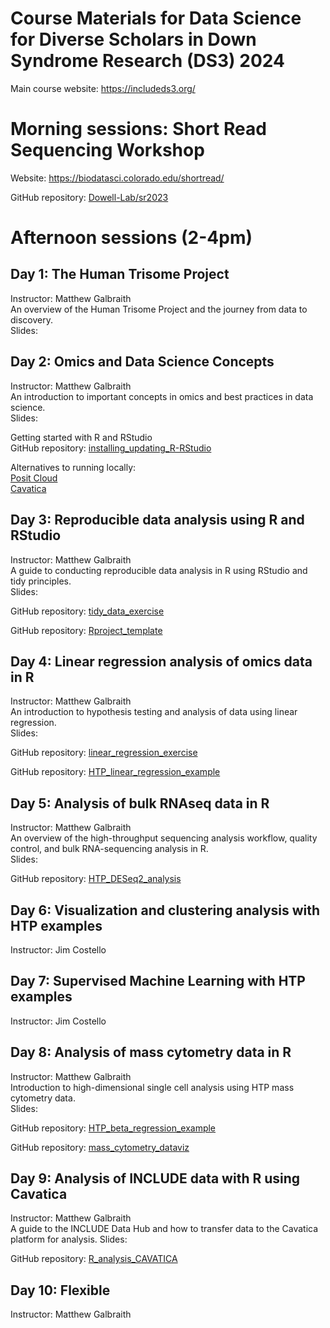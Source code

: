# Course Materials for Data Science for Diverse Scholars in Down Syndrome Research (DS3) 2024  
<!-- Course Description: -->
Main course website: https://includeds3.org/
<!-- Any other info/links here? -->

# Morning sessions: Short Read Sequencing Workshop
Website: https://biodatasci.colorado.edu/shortread/

GitHub repository: [Dowell-Lab/sr2023](https://github.com/Dowell-Lab/sr2023)

<!-- This content will not appear in the rendered Markdown -->
<!-- Add brief summary/sentence for each day? -->
<!-- Add links to slides for each day -->
<!-- Add numbers or day labels to each heading? -->

# Afternoon sessions (2-4pm)

## Day 1: The Human Trisome Project 
Instructor: Matthew Galbraith  
An overview of the Human Trisome Project and the journey from data to discovery.  
Slides: <!-- Add links to slides for each day -->

<!-- Is this the correct title for Day 2?? -->
## Day 2: Omics and Data Science Concepts
Instructor: Matthew Galbraith  
An introduction to important concepts in omics and best practices in data science.  
Slides: <!-- Add links to slides for each day -->

Getting started with R and RStudio  
GitHub repository: [installing_updating_R-RStudio](https://github.com/DS3-2024/installing_updating_R-RStudio)

Alternatives to running locally:  
[Posit Cloud](https://posit.cloud/)  
[Cavatica](https://www.cavatica.org/)

## Day 3: Reproducible data analysis using R and RStudio
Instructor: Matthew Galbraith  
A guide to conducting reproducible data analysis in R using RStudio and tidy principles.  
Slides: <!-- Add links to slides for each day -->

GitHub repository: [tidy_data_exercise](https://github.com/DS3-2024/tidy_data_exercise)

GitHub repository: [Rproject_template](https://github.com/DS3-2024/Rproject_template)

## Day 4: Linear regression analysis of omics data in R
Instructor: Matthew Galbraith  
An introduction to hypothesis testing and analysis of data using linear regression.  
Slides: <!-- Add links to slides for each day -->

GitHub repository: [linear_regression_exercise](https://github.com/DS3-2024/linear_regression_exercise)

GitHub repository: [HTP_linear_regression_example](https://github.com/DS3-2024/HTP_linear_regression_example)

## Day 5: Analysis of bulk RNAseq data in R 
Instructor: Matthew Galbraith  
An overview of the high-throughput sequencing analysis workflow, quality control, and bulk RNA-sequencing analysis in R.  
Slides: <!-- Add links to slides for each day -->

GitHub repository: [HTP_DESeq2_analysis](https://github.com/DS3-2024/HTP_DESeq2_analysis)

## Day 6: Visualization and clustering analysis with HTP examples 
Instructor: Jim Costello   
<!-- Need to confirm title with Jim -->
<!-- Need get short description from Jim -->
<!-- GitHub repository: Need to create/link repo(s)? -->

## Day 7: Supervised Machine Learning with HTP examples
Instructor: Jim Costello   
<!-- Need to confirm title with Jim -->
<!-- Need get short description from Jim -->
<!-- GitHub repository: Need to create/link repo(s)? -->

## Day 8: Analysis of mass cytometry data in R
Instructor: Matthew Galbraith  
Introduction to high-dimensional single cell analysis using HTP mass cytometry data.  
Slides: <!-- Add links to slides for each day -->

GitHub repository: [HTP_beta_regression_example](https://github.com/DS3-2024/HTP_beta_regression_example)

GitHub repository: [mass_cytometry_dataviz](https://github.com/DS3-2024/mass_cytometry_dataviz)

## Day 9: Analysis of INCLUDE data with R using Cavatica
Instructor: Matthew Galbraith  
A guide to the INCLUDE Data Hub and how to transfer data to the Cavatica platform for analysis. 
Slides: <!-- Add links to slides for each day -->

GitHub repository: [R_analysis_CAVATICA](https://github.com/DS3-2024/R_analysis_CAVATICA)

## Day 10: Flexible
Instructor: Matthew Galbraith  
<!-- Need title / content? -->
<!-- Time to finish earlier scripts etc -->
<!-- More HTP data types?   -->
<!-- Other analyses? eg Fisher, Wilcox?   -->


